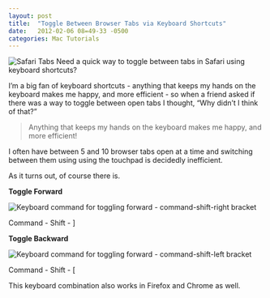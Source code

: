 ```yaml
---
layout: post
title:  "Toggle Between Browser Tabs via Keyboard Shortcuts"
date:   2012-02-06 08=49-33 -0500
categories: Mac Tutorials
---
```


![Safari Tabs](http://gbradhopkins.com/images/uploads/tutorials/tabs.JPG)
Need a quick way to toggle between tabs in Safari using keyboard shortcuts? 

I’m a big fan of keyboard shortcuts - anything that keeps my hands on the keyboard makes me happy, and more efficient - so when a friend asked if there was a way to toggle between open tabs I thought, “Why didn’t I think of that?”

> Anything that keeps my hands on the keyboard makes me happy, and more efficient!

I often have between 5 and 10 browser tabs open at a time and switching between them using using the touchpad is decidedly inefficient.

As it turns out, of course there is.

**Toggle Forward**

![Keyboard command for toggling forward - command-shift-right bracket](http://www.gbradhopkins.com/article_images/2012/02_06/keyboard_forward_sm.jpg)

Command - Shift - ]

**Toggle Backward**

![Keyboard command for toggling forward - command-shift-left bracket](http://www.gbradhopkins.com/article_images/2012/02_06/keyboard_backward_sm.jpg)

Command - Shift - [

This keyboard combination also works in Firefox and Chrome as well.

